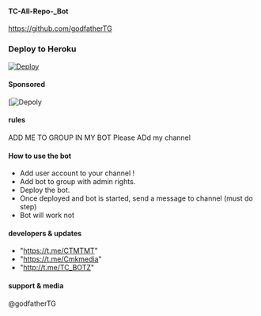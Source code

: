 #### TC-All-Repo-_Bot
https://github.com/godfatherTG

### Deploy to Heroku
[![Deploy](https://www.herokucdn.com/deploy/button.svg)](https://heroku.com/deploy?template=https://github.com/godfatherTG/TC-All-Repo-_Bot/pulls)
#### Sponsored
[![Depoly](https://github.com/godfatherTG)
#### rules

ADD ME TO GROUP IN MY BOT
Please ADd my channel





#### How to use the bot
* Add user account to your channel !
* Add bot to group with admin rights.
* Deploy the bot.
* Once deployed and bot is started, send a message to channel (must do step)
* Bot will work not

#### developers & updates

* "https://t.me/CTMTMT"
* "https://t.me/Cmkmedia"
* "http://t.me/TC_BOTZ"
#### support & media

@godfatherTG
